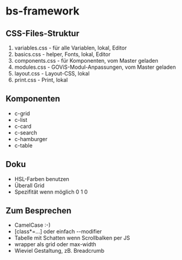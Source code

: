 # bs-framework
## CSS-Files-Struktur
1. variables.css - für alle Variablen, lokal, Editor
2. basics.css - helper, Fonts, lokal, Editor
3. components.css - für Komponenten, vom Master geladen
4. modules.css - GOViS-Modul-Anpassungen, vom Master geladen
5. layout.css - Layout-CSS, lokal
6. print.css - Print, lokal

## Komponenten
* c-grid
* c-list
* c-card
* c-search
* c-hamburger
* c-table

## Doku
* HSL-Farben benutzen
* Überall Grid 
* Spezifität wenn möglich 0 1 0

## Zum Besprechen
* CamelCase :-) 
* [class*=…] oder einfach --modifier
* Tabelle mit Schatten wenn Scrollbalken per JS
* wrapper als grid oder max-width
* Wieviel Gestaltung, zB. Breadcrumb